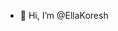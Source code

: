 - 👋 Hi, I’m @EllaKoresh


<!---
EllaKoresh/EllaKoresh is a ✨ special ✨ repository because its `README.md` (this file) appears on your GitHub profile.
You can click the Preview link to take a look at your changes.
--->
